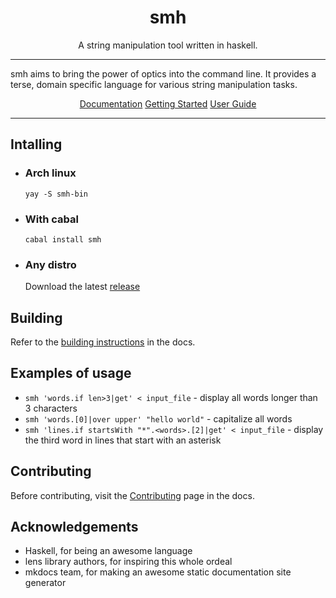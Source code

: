 <h1 align="center">
    smh
</h1>

<p align="center">
    A string manipulation tool written in haskell.
</p>

---

smh aims to bring the power of optics into the command line. It provides a terse, domain specific language for various string manipulation tasks.

<div align="center">
    <a href="https://danryba253.github.io/smh-docs">Documentation</a>
    <a href="https://danryba253.github.io/smh-docs/getting-started">Getting Started</a>
    <a href="https://danryba253.github.io/smh-docs/user-guide">User Guide</a>
</div>

---

<h2>Intalling</h2>

* <h3>Arch linux</h3>

    `yay -S smh-bin`

* <h3>With cabal</h3>

    `cabal install smh`

* <h3>Any distro</h3>
    
    Download the latest [release](https://github.com/DanRyba253/smh/releases/latest)

<h2>Building</h2>

Refer to the [building instructions](https://danryba253.github.io/smh-docs/getting-started/#building) in the docs.

<h2>Examples of usage</h2>

* `smh 'words.if len>3|get' < input_file` - display all words longer than 3 characters   
* `smh 'words.[0]|over upper' "hello world"` - capitalize all words  
* `smh 'lines.if startsWith "*".<words>.[2]|get' < input_file` - display the third word in lines that start with an asterisk

<h2>Contributing</h2>

Before contributing, visit the [Contributing](https://danryba253.github.io/smh-docs/contributing/) page in the docs.

<h2>Acknowledgements</h2>

* Haskell, for being an awesome language
* lens library authors, for inspiring this whole ordeal
* mkdocs team, for making an awesome static documentation site generator
